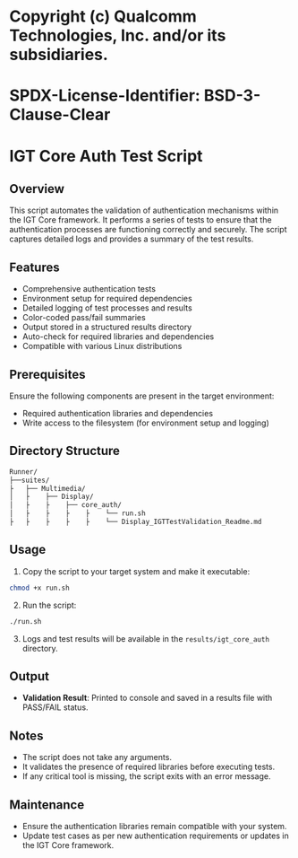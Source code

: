 # Copyright (c) Qualcomm Technologies, Inc. and/or its subsidiaries.
# SPDX-License-Identifier: BSD-3-Clause-Clear

# IGT Core Auth Test Script

## Overview

This script automates the validation of authentication mechanisms within the IGT Core framework. It performs a series of tests to ensure that the authentication processes are functioning correctly and securely. The script captures detailed logs and provides a summary of the test results.

## Features

- Comprehensive authentication tests
- Environment setup for required dependencies
- Detailed logging of test processes and results
- Color-coded pass/fail summaries
- Output stored in a structured results directory
- Auto-check for required libraries and dependencies
- Compatible with various Linux distributions

## Prerequisites

Ensure the following components are present in the target environment:

- Required authentication libraries and dependencies
- Write access to the filesystem (for environment setup and logging)

## Directory Structure
```bash
Runner/
├──suites/
├   ├── Multimedia/
│   ├    ├── Display/
│   ├    ├    ├── core_auth/
│   ├    ├    ├    ├    └── run.sh
├   ├    ├    ├    ├    └── Display_IGTTestValidation_Readme.md
```

## Usage

1. Copy the script to your target system and make it executable:

```bash
chmod +x run.sh
```

2. Run the script:

```bash
./run.sh
```

3. Logs and test results will be available in the `results/igt_core_auth` directory.

## Output

- **Validation Result**: Printed to console and saved in a results file with PASS/FAIL status.

## Notes

- The script does not take any arguments.
- It validates the presence of required libraries before executing tests.
- If any critical tool is missing, the script exits with an error message.

## Maintenance

- Ensure the authentication libraries remain compatible with your system.
- Update test cases as per new authentication requirements or updates in the IGT Core framework.

